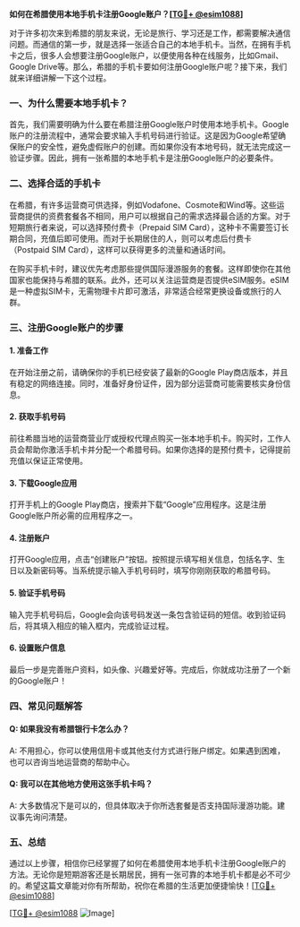 **如何在希腊使用本地手机卡注册Google账户？[[TG💪+ @esim1088](https://t.me/s/esim1088)]**

对于许多初次来到希腊的朋友来说，无论是旅行、学习还是工作，都需要解决通信问题。而通信的第一步，就是选择一张适合自己的本地手机卡。当然，在拥有手机卡之后，很多人会想要注册Google账户，以便使用各种在线服务，比如Gmail、Google Drive等。那么，希腊的手机卡要如何注册Google账户呢？接下来，我们就来详细讲解一下这个过程。

### 一、为什么需要本地手机卡？

首先，我们需要明确为什么要在希腊注册Google账户时使用本地手机卡。Google账户的注册流程中，通常会要求输入手机号码进行验证。这是因为Google希望确保账户的安全性，避免虚假账户的创建。而如果你没有本地号码，就无法完成这一验证步骤。因此，拥有一张希腊的本地手机卡是注册Google账户的必要条件。

### 二、选择合适的手机卡

在希腊，有许多运营商可供选择，例如Vodafone、Cosmote和Wind等。这些运营商提供的资费套餐各不相同，用户可以根据自己的需求选择最合适的方案。对于短期旅行者来说，可以选择预付费卡（Prepaid SIM Card），这种卡不需要签订长期合同，充值后即可使用。而对于长期居住的人，则可以考虑后付费卡（Postpaid SIM Card），这样可以获得更多的流量和通话时间。

在购买手机卡时，建议优先考虑那些提供国际漫游服务的套餐。这样即使你在其他国家也能保持与希腊的联系。此外，还可以关注运营商是否提供eSIM服务。eSIM是一种虚拟SIM卡，无需物理卡片即可激活，非常适合经常更换设备或旅行的人群。

### 三、注册Google账户的步骤

#### 1. 准备工作

在开始注册之前，请确保你的手机已经安装了最新的Google Play商店版本，并且有稳定的网络连接。同时，准备好身份证件，因为部分运营商可能需要核实身份信息。

#### 2. 获取手机号码

前往希腊当地的运营商营业厅或授权代理点购买一张本地手机卡。购买时，工作人员会帮助你激活手机卡并分配一个希腊号码。如果你选择的是预付费卡，记得提前充值以保证正常使用。

#### 3. 下载Google应用

打开手机上的Google Play商店，搜索并下载“Google”应用程序。这是注册Google账户所必需的应用程序之一。

#### 4. 注册账户

打开Google应用，点击“创建账户”按钮。按照提示填写相关信息，包括名字、生日以及新密码等。当系统提示输入手机号码时，填写你刚刚获取的希腊号码。

#### 5. 验证手机号码

输入完手机号码后，Google会向该号码发送一条包含验证码的短信。收到验证码后，将其填入相应的输入框内，完成验证过程。

#### 6. 设置账户信息

最后一步是完善账户资料，如头像、兴趣爱好等。完成后，你就成功注册了一个新的Google账户！

### 四、常见问题解答

#### Q: 如果我没有希腊银行卡怎么办？
A: 不用担心，你可以使用信用卡或其他支付方式进行账户绑定。如果遇到困难，也可以咨询当地运营商的帮助中心。

#### Q: 我可以在其他地方使用这张手机卡吗？
A: 大多数情况下是可以的，但具体取决于你所选套餐是否支持国际漫游功能。建议事先询问清楚。

### 五、总结

通过以上步骤，相信你已经掌握了如何在希腊使用本地手机卡注册Google账户的方法。无论你是短期游客还是长期居民，拥有一张可靠的本地手机卡都是必不可少的。希望这篇文章能对你有所帮助，祝你在希腊的生活更加便捷愉快！[[TG💪+ @esim1088](https://t.me/s/esim1088)]

[[TG💪+ @esim1088](https://t.me/s/esim1088) ![Image](https://i.postimg.cc/4NQfJmqS/Snipaste-2025-05-13-00-14-12.png)]